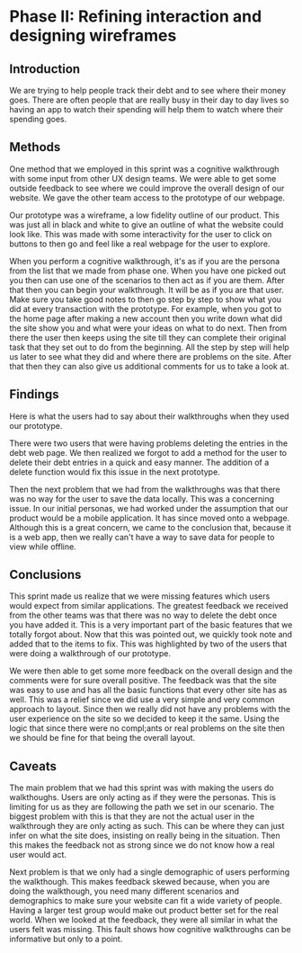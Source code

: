 # Phase II: Refining interaction and designing wireframes

## Introduction

We are trying to help people track their debt and to see where their money goes. There are often people that are really busy in their day to day lives so having an app to watch their spending will help them to watch where their spending goes.

## Methods

One method that we employed in this sprint was a cognitive walkthrough with some input from other UX design teams. We were able to get some outside feedback to see where we could improve the overall design of our website. We gave the other team access to the prototype of our webpage. 

Our prototype was a wireframe, a low fidelity outline of our product. This was just all in black and white to give an outline of what the website could look like. This was made with some interactivity for the user to click on buttons to then go and feel like a real webpage for the user to explore.

When you perform a cognitive walkthrough, it's as if you are the persona from the list that we made from phase one. When you have one picked out you then can use one of the scenarios to then act as if you are them. After that then you can begin your walkthrough. It will be as if you are that user. Make sure you take good notes to then go step by step to show what you did at every transaction with the prototype. For example, when you got to the home page after making a new account then you write down what did the site show you and what were your ideas on what to do next. Then from there the user then keeps using the site till they can complete their original task that they set out to do from the beginning. All the step by step will help us later to see what they did and where there are problems on the site. After that then they can also give us additional comments for us to take a look at.

## Findings

Here is what the users had to say about their walkthroughs when they used our prototype.

There were two users that were having problems deleting the entries in the debt web page. We then realized we forgot to add a method for the user to delete their debt entries in a quick and easy manner. The addition of a delete function would fix this issue in the next prototype. 

Then the next problem that we had from the walkthroughs was that there was no way for the user to save the data locally. This was a concerning issue. In our initial personas, we had worked under the assumption that our product would be a mobile application. It has since moved onto a webpage. Although this is a great concern, we came to the conclusion that, because it is a web app, then we really can't have a way to save data for people to view while offline.

## Conclusions

This sprint made us realize that we were missing features which users would expect from similar applications. The greatest feedback we received from the other teams was that there was no way to delete the debt once you have added it. This is a very important part of the basic features that we totally forgot about. Now that this was pointed out, we quickly took note and added that to the items to fix. This was highlighted by two of the users that were doing a walkthrough of our prototype. 

We were then able to get some more feedback on the overall design and the comments were for sure overall positive. The feedback was that the site was easy to use and has all the basic functions that every other site has as well. This was a relief since we did use a very simple and very common approach to layout. Since then we really did not have any problems with the user experience on the site so we decided to keep it the same. Using the logic that since there were no compl;ants or real problems on the site then we should be fine for that being the overall layout.

## Caveats

The main problem that we had this sprint was with making the users do walkthoughs. Users are only acting as if they were the personas. This is limiting for us as they are following the path we set in our scenario. The biggest problem with this is that they are not the actual user in the walkthrough they are only acting as such. This can be where they can just infer on what the site does, insisting on really being in the situation. Then this makes the feedback not as strong since we do not know how a real user would act. 

Next problem is that we only had a single demographic of users performing the walkthough. This makes feedback skewed because, when you are doing the walkthough, you need many different scenarios and demographics to make sure your website can fit a wide variety of people. Having a larger test group would make out product better set for the real world. When we looked at the feedback, they were all similar in what the users felt was missing. This fault shows how cognitive walkthroughs can be informative but only to a point.
